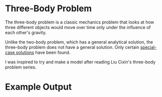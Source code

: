# Three-Body Problem

The three-body problem is a classic mechanics problem that looks at how three different objects would move over time only under the influence of each other's gravity. 

Unlike the two-body problem, which has a general analytical solution, the three-body problem does not have a general solution. Only certain [special-case solutions](https://en.wikipedia.org/wiki/Three-body_problem#/media/File:5_4_800_36_downscaled.gif) have been found.

I was inspired to try and make a model after reading Liu Cixin's three-body problem series.

# Example Output
